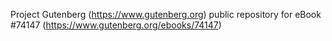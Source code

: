 Project Gutenberg (https://www.gutenberg.org) public repository for
eBook #74147 (https://www.gutenberg.org/ebooks/74147)

